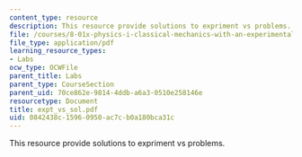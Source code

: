 ```yaml
---
content_type: resource
description: This resource provide solutions to expriment vs problems.
file: /courses/8-01x-physics-i-classical-mechanics-with-an-experimental-focus-fall-2002/0842438c15960950ac7cb0a180bca31c_expt_vs_sol.pdf
file_type: application/pdf
learning_resource_types:
- Labs
ocw_type: OCWFile
parent_title: Labs
parent_type: CourseSection
parent_uid: 70ce862e-9814-4ddb-a6a3-0510e258146e
resourcetype: Document
title: expt_vs_sol.pdf
uid: 0842438c-1596-0950-ac7c-b0a180bca31c
---
```

This resource provide solutions to expriment vs problems.

